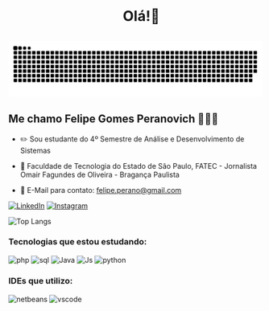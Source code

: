 <div id="user-content-toc">
  <ul align="center">
    <summary><h1 style="display: inline-block">Olá!👋 </h1></summary>
</div>


<div align="center">
  <a href="https://1999azzar.github.io/1999AZZAR/">
    <img src="https://github.com/1999AZZAR/1999AZZAR/blob/readme/resources/img/grid-snake.svg" alt="snake">
  </a>
</div>
<div aling="center">
   <h2>Me chamo Felipe Gomes Peranovich 🙋🏻‍♂️</h2>
</div>
 

<p>

- ✏️ Sou estudante do 4º Semestre de Análise e Desenvolvimento de Sistemas

- 🏫 Faculdade de Tecnologia do Estado de São Paulo, FATEC - Jornalista Omair Fagundes de Oliveira - Bragança Paulista
  
- 📧 E-Mail para contato: felipe.perano@gmail.com
</p>

[![LinkedIn](https://img.shields.io/badge/LinkedIn-0077B5?style=for-the-badge&logo=linkedin&logoColor=white)](https://linkedin.com/in/felipeperanovich)
[![Instagram](https://img.shields.io/badge/Instagram-E4405F?style=for-the-badge&logo=instagram&logoColor=white)](https://instagram.com/felipe_peranovich)



![Top Langs](https://github-readme-stats.vercel.app/api/top-langs/?username=felipeperanovich&layout=compact)

<div style="flex-basis: 48%;">
  <h3>Tecnologias que estou estudando:</h3>
  <img align="center" alt="php" src="https://img.shields.io/badge/PHP-777BB4?style=for-the-badge&logo=php&logoColor=white">
  <img align="center" alt="sql" src="https://img.shields.io/badge/MySQL-00000F?style=for-the-badge&logo=mysql&logoColor=white">
  <img align="center" alt="Java"src="https://img.shields.io/badge/Java-ED8B00?style=for-the-badge&logo=openjdk&logoColor=white">
  <img align="center" alt="Js" src="https://img.shields.io/badge/JavaScript-F7DF1E?style=for-the-badge&logo=javascript&logoColor=black">
  <img align="center" alt="python" src="https://img.shields.io/badge/Python-14354C?style=for-the-badge&logo=python&logoColor=white">
</div>
<div style="flex-basis: 48%;">
  <h3>IDEs que utilizo:</h3>
  <img align="center" alt="netbeans"src="https://img.shields.io/badge/apache%20netbeans-1B6AC6?style=for-the-badge&logo=apache%20netbeans%20IDE&logoColor=white">
  <img align="center" alt="vscode"src="https://img.shields.io/badge/Visual_Studio_Code-0078D4?style=for-the-badge&logo=visual%20studio%20code&logoColor=white">
</div>

  
